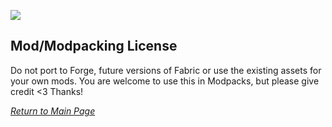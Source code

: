 ![](https://github.com/l1nkl3/ValleyCraft/blob/gh-pages/wiki-images/banner_library_new.png)

## Mod/Modpacking License

Do not port to Forge, future versions of Fabric or use the existing assets for your own mods. You are welcome to use this in Modpacks, but please give credit <3 Thanks!

_[Return to Main Page](https://github.com/l1nkl3/ValleyCraft/blob/gh-pages/docs/index.md)_
